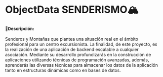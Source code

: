 ## **<span style="font-size:xx-large;">ObjectData SENDERISMO🏔</span>**
### **<span style="font-size:smaller;">🚩Descripción: </span>**
Senderos y Montañas que plantea una situación real en el ámbito profesional para un centro excursionista. La finalidad, de este proyecto, es la realización de una aplicación de backend escalable a cualquier asociación. Mediante su desarrollo profundizarás en la construcción de aplicaciones utilizando técnicas de programación avanzadas, además, aprenderás las diversas técnicas para almacenar los datos de la aplicación tanto en estructuras dinámicas como en bases de datos.

